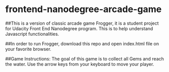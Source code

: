 frontend-nanodegree-arcade-game
===============================

##This is a version of classic arcade game Frogger, it is a student project for Udacity Front End Nanodegree program. This is to help understand Javascript functionalities.

##In order to run Frogger, download this repo and open index.html file on your favorite browser. 

##Game Instructions: The goal of this game is to collect all Gems and reach the water. Use the arrow keys from your keyboard to move your player.